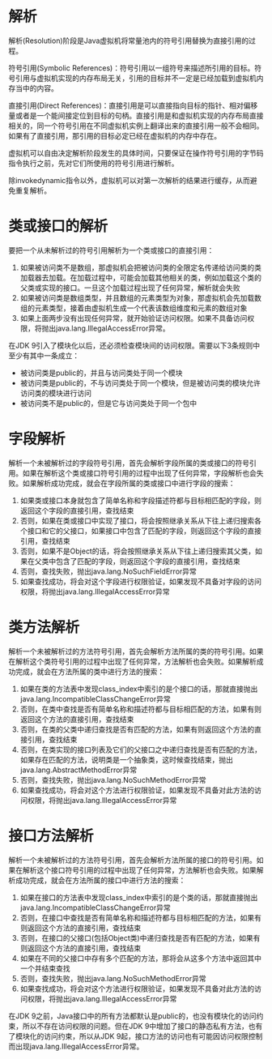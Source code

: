 # 解析

解析(Resolution)阶段是Java虚拟机将常量池内的符号引用替换为直接引用的过程。

符号引用(Symbolic References)：符号引用以一组符号来描述所引用的目标。符号引用与虚拟机实现的内存布局无关，引用的目标并不一定是已经加载到虚拟机内存当中的内容。

直接引用(Direct References)：直接引用是可以直接指向目标的指针、相对偏移量或者是一个能间接定位到目标的句柄。直接引用是和虚拟机实现的内存布局直接相关的，同一个符号引用在不同虚拟机实例上翻译出来的直接引用一般不会相同。如果有了直接引用，那引用的目标必定已经在虚拟机的内存中存在。

虚拟机可以自由决定解析阶段发生的具体时间，只要保证在操作符号引用的字节码指令执行之前，先对它们所使用的符号引用进行解析。

除invokedynamic指令以外，虚拟机可以对第一次解析的结果进行缓存，从而避免重复解析。

# 类或接口的解析

要把一个从未解析过的符号引用解析为一个类或接口的直接引用：

1. 如果被访问类不是数组，那虚拟机会把被访问类的全限定名传递给访问类的类加载器去加载。在加载过程中，可能会加载其他相关的类，例如加载这个类的父类或实现的接口。一旦这个加载过程出现了任何异常，解析就会失败
2. 如果被访问类是数组类型，并且数组的元素类型为对象，那虚拟机会先加载数组的元素类型，接着由虚拟机生成一个代表该数组维度和元素的数组对象
3. 如果上面两步没有出现任何异常，就开始验证访问权限。如果不具备访问权限，将抛出java.lang.IllegalAccessError异常。

在JDK 9引入了模块化以后，还必须检查模块间的访问权限。需要以下3条规则中至少有其中一条成立：

- 被访问类是public的，并且与访问类处于同一个模块
- 被访问类是public的，不与访问类处于同一个模块，但是被访问类的模块允许访问类的模块进行访问
- 被访问类不是public的，但是它与访问类处于同一个包中

# 字段解析

解析一个未被解析过的字段符号引用，首先会解析字段所属的类或接口的符号引用。如果在解析这个类或接口符号引用的过程中出现了任何异常，字段解析也会失败。如果解析成功完成，就会在字段所属的类或接口中进行字段的搜索：

1. 如果类或接口本身就包含了简单名称和字段描述符都与目标相匹配的字段，则返回这个字段的直接引用，查找结束
2. 否则，如果在类或接口中实现了接口，将会按照继承关系从下往上递归搜索各个接口和它的父接口，如果接口中包含了匹配的字段，则返回这个字段的直接引用，查找结束
3. 否则，如果不是Object的话，将会按照继承关系从下往上递归搜索其父类，如果在父类中包含了匹配的字段，则返回这个字段的直接引用，查找结束
4. 否则，查找失败，抛出java.lang.NoSuchFieldError异常
5. 如果查找成功，将会对这个字段进行权限验证，如果发现不具备对字段的访问权限，将抛出java.lang.IllegalAccessError异常

# 类方法解析

解析一个未被解析过的方法符号引用，首先会解析方法所属的类的符号引用。如果在解析这个类符号引用的过程中出现了任何异常，方法解析也会失败。如果解析成功完成，就会在方法所属的类中进行方法的搜索：

1. 如果在类的方法表中发现class_index中索引的是个接口的话，那就直接抛出java.lang.IncompatibleClassChangeError异常
2. 否则，在类中查找是否有简单名称和描述符都与目标相匹配的方法，如果有则返回这个方法的直接引用，查找结束
3. 否则，在类的父类中递归查找是否有匹配的方法，如果有则返回这个方法的直接引用，查找结束
4. 否则，在类实现的接口列表及它们的父接口之中递归查找是否有匹配的方法，如果存在匹配的方法，说明类是一个抽象类，这时候查找结束，抛出java.lang.AbstractMethodError异常
5. 否则，查找失败，抛出java.lang.NoSuchMethodError异常
6. 如果查找成功，将会对这个方法进行权限验证，如果发现不具备对此方法的访问权限，将抛出java.lang.IllegalAccessError异常

# 接口方法解析

解析一个未被解析过的方法符号引用，首先会解析方法所属的接口的符号引用。如果在解析这个接口符号引用的过程中出现了任何异常，方法解析也会失败。如果解析成功完成，就会在方法所属的接口中进行方法的搜索：

1. 如果在接口的方法表中发现class_index中索引的是个类的话，那就直接抛出java.lang.IncompatibleClassChangeError异常
2. 否则，在接口中查找是否有简单名称和描述符都与目标相匹配的方法，如果有则返回这个方法的直接引用，查找结束
3. 否则，在接口的父接口(包括Object类)中递归查找是否有匹配的方法，如果有则返回这个方法的直接引用，查找结束
4. 如果在不同的父接口中存有多个匹配的方法，那将会从这多个方法中返回其中一个并结束查找
5. 否则，查找失败，抛出java.lang.NoSuchMethodError异常
6. 如果查找成功，将会对这个方法进行权限验证，如果发现不具备对此方法的访问权限，将抛出java.lang.IllegalAccessError异常

在JDK 9之前，Java接口中的所有方法都默认是public的，也没有模块化的访问约束，所以不存在访问权限的问题。但在JDK 9中增加了接口的静态私有方法，也有了模块化的访问约束，所以从JDK 9起，接口方法的访问也有可能因访问权限控制而出现java.lang.IllegalAccessError异常。
